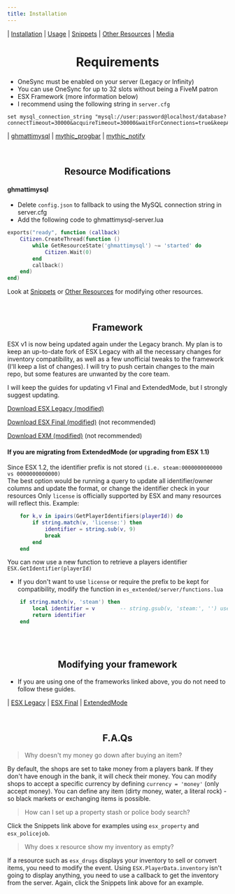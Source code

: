 ```yaml
---
title: Installation
---
```


| [Installation](index) | [Usage](usage) | [Snippets](snippets) | [Other Resources](resources) | [Media](media)


<h1 align='center'>Requirements</h1> 


* OneSync must be enabled on your server (Legacy or Infinity)
* You can use OneSync for up to 32 slots without being a FiveM patron
* ESX Framework (more information below)
* I recommend using the following string in `server.cfg`
```
set mysql_connection_string "mysql://user:password@localhost/database?connectTimeout=30000&acquireTimeout=30000&waitForConnections=true&keepAlive=15"
```
| [ghmattimysql](https://github.com/GHMatti/ghmattimysql/releases) | [mythic_progbar](https://github.com/thelindat/mythic_progbar) | [mythic_notify](https://github.com/thelindat/mythic_notify)


<br>
<h2 align='center'>Resource Modifications</h2>

#### ghmattimysql
* Delete `config.json` to fallback to using the MySQL connection string in server.cfg
* Add the following code to ghmattimysql-server.lua
```lua
exports("ready", function (callback)
	Citizen.CreateThread(function ()
		while GetResourceState('ghmattimysql') ~= 'started' do
			Citizen.Wait(0)
		end
		callback()
	end)
end)
```
Look at [Snippets](snippets) or [Other Resources](resources) for modifying other resources.  

<br>
<h2 align='center'>Framework</h2>

ESX v1 is now being updated again under the Legacy branch. My plan is to keep an up-to-date fork of ESX Legacy with all the necessary changes for inventory compatibility, as well as a few unofficial tweaks to the framework (I'll keep a list of changes). I will try to push certain changes to the main repo, but some features are unwanted by the core team.  

I will keep the guides for updating v1 Final and ExtendedMode, but I strongly suggest updating.  


[Download ESX Legacy (modified)](https://github.com/thelindat/es_extended)

[Download ESX Final (modified)](https://cdn.discordapp.com/attachments/816673612621938759/839690298493108234/es_extended.zip) (not recommended)

[Download EXM (modified)](https://github.com/thelindat/extendedmode) (not recommended)


#### If you are migrating from ExtendedMode (or upgrading from ESX 1.1)
Since ESX 1.2, the identifier prefix is not stored `(i.e. steam:0000000000000 vs 0000000000000)`  
The best option would be running a query to update all identifier/owner columns and update the format, or change the identifier check in your resources
Only `license` is officially supported by ESX and many resources will reflect this. Example:
```lua
	for k,v in ipairs(GetPlayerIdentifiers(playerId)) do
		if string.match(v, 'license:') then
			identifier = string.sub(v, 9)
			break
		end
	end
```
You can now use a new function to retrieve a players identifier `ESX.GetIdentifier(playerId)`  
* If you don't want to use `license` or require the prefix to be kept for compatibility, modify the function in `es_extended/server/functions.lua`
```lua
	if string.match(v, 'steam') then
		local identifier = v		-- string.gsub(v, 'steam:', '') use this to strip the prefix
		return identifier
	end
```


<br><br>
<h2 align='center'>Modifying your framework</h2>

* If you are using one of the frameworks linked above, you do not need to follow these guides.


| [ESX Legacy](legacy) | [ESX Final](esx) | [ExtendedMode](exm)





<br>

<h2 align='center'>F.A.Qs</h2>

> Why doesn't my money go down after buying an item?  

By default, the shops are set to take money from a players bank. If they don't have enough in the bank, it will check their money.
You can modify shops to accept a specific currency by defining `currency = 'money'` (only accept money).
You can define any item (dirty money, water, a literal rock) - so black markets or exchanging items is possible.


> How can I set up a property stash or police body search?  

Click the Snippets link above for examples using `esx_property` and `esx_policejob`.


> Why does x resource show my inventory as empty?  

If a resource such as `esx_drugs` displays your inventory to sell or convert items, you need to modify the event.
Using `ESX.PlayerData.inventory` isn't going to display anything, you need to use a callback to get the inventory from the server.
Again, click the Snippets link above for an example.
